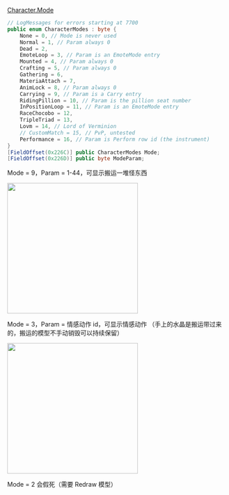 [Character.Mode](https://github.com/aers/FFXIVClientStructs/blob/77668c85211a037f0d85b644dfaa0c68b6e37042/FFXIVClientStructs/FFXIV/Client/Game/Character/Character.cs#L66)

```csharp
// LogMessages for errors starting at 7700
public enum CharacterModes : byte {
    None = 0, // Mode is never used
    Normal = 1, // Param always 0
    Dead = 2,
    EmoteLoop = 3, // Param is an EmoteMode entry
    Mounted = 4, // Param always 0
    Crafting = 5, // Param always 0
    Gathering = 6,
    MateriaAttach = 7,
    AnimLock = 8, // Param always 0
    Carrying = 9, // Param is a Carry entry
    RidingPillion = 10, // Param is the pillion seat number
    InPositionLoop = 11, // Param is an EmoteMode entry
    RaceChocobo = 12,
    TripleTriad = 13,
    Lovm = 14, // Lord of Verminion
    // CustomMatch = 15, // PvP, untested
    Performance = 16, // Param is Perform row id (the instrument)
}
[FieldOffset(0x226C)] public CharacterModes Mode;
[FieldOffset(0x226D)] public byte ModeParam; 
```

Mode = 9，Param = 1-44，可显示搬运一堆怪东西

<img src="https://github.com/user-attachments/assets/e807df30-2eac-4bac-9a45-3ecc5bd485f2" height="300">

Mode = 3，Param = 情感动作 id，可显示情感动作 （手上的水晶是搬运带过来的，搬运的模型不手动销毁可以持续保留）

<img src="https://github.com/user-attachments/assets/735f2ad8-605e-4113-99cb-c13a4d8a01ae" height="300">

Mode = 2 会假死（需要 Redraw 模型）


